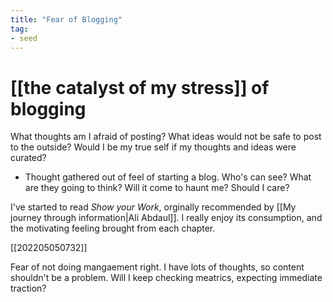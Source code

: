 ```yaml
---
title: "Fear of Blogging"
tag: 
- seed
---
```

# [[the catalyst of my stress]] of blogging

What thoughts am I afraid of posting? 
What ideas would not be safe to post to the outside? 
Would I be my true self if my thoughts and ideas were curated? 

- Thought gathered out of feel of starting a blog. 
Who's can see? What are they going to think? Will it come to haunt me? 
Should I care?

I've started to read *Show your Work*, orginally recommended by [[My journey through information|Ali Abdaul]]. I really enjoy its consumption, and the motivating feeling brought from each chapter. 

[[202205050732]]

Fear of not doing mangaement right. 
I have lots of thoughts, so content shouldn't be a problem. 
Will I keep checking meatrics, expecting immediate traction? 
